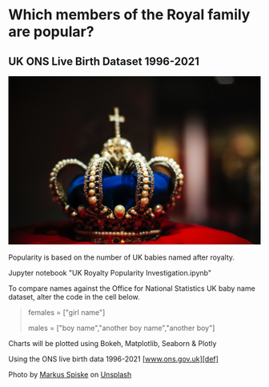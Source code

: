 # Which members of the Royal family are popular?
## UK ONS Live Birth Dataset 1996-2021

![IMAGE][def2]

Popularity is based on the number of UK babies named after royalty.

Jupyter notebook "UK Royalty Popularity Investigation.ipynb"

To compare names against the Office for National Statistics UK baby name dataset, alter the code in the cell below.

>females = ["girl name"]
>
>males = ["boy name","another boy name","another boy"]

Charts will be plotted using Bokeh, Matplotlib, Seaborn & Plotly

Using the ONS live birth data 1996-2021 [www.ons.gov.uk][def]

[def]: https://www.ons.gov.uk/peoplepopulationandcommunity/birthsdeathsandmarriages/livebirths

Photo by <a href="https://unsplash.com/@markusspiske?utm_source=unsplash&utm_medium=referral&utm_content=creditCopyText">Markus Spiske</a> on <a href="https://unsplash.com/s/photos/crown-jewels?utm_source=unsplash&utm_medium=referral&utm_content=creditCopyText">Unsplash</a>
  

[def2]: family.jpg